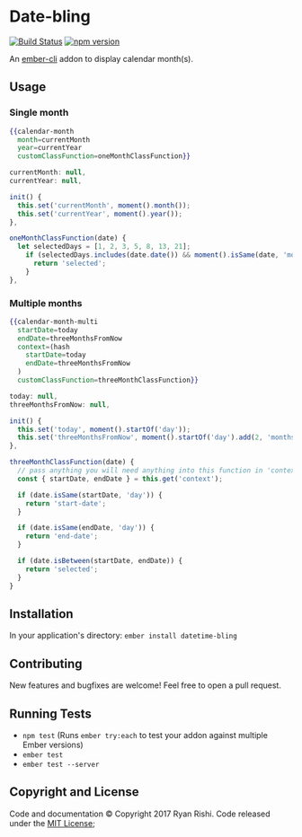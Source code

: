 # Date-bling

[![Build Status](https://travis-ci.org/ryanrishi/date-bling.svg?branch=master)](https://travis-ci.org/ryanrishi/date-bling)
[![npm version](https://badge.fury.io/js/datetime-bling.svg)](https://badge.fury.io/js/datetime-bling)

An [ember-cli](https://ember-cli.com/) addon to display calendar month(s).

## Usage
### Single month
```hbs
{{calendar-month
  month=currentMonth
  year=currentYear
  customClassFunction=oneMonthClassFunction}}
```

```js
currentMonth: null,
currentYear: null,

init() {
  this.set('currentMonth', moment().month());
  this.set('currentYear', moment().year());  
},

oneMonthClassFunction(date) {
  let selectedDays = [1, 2, 3, 5, 8, 13, 21];
    if (selectedDays.includes(date.date()) && moment().isSame(date, 'month')) {
      return 'selected';
    }
},
```

### Multiple months
```hbs
{{calendar-month-multi
  startDate=today
  endDate=threeMonthsFromNow
  context=(hash
    startDate=today
    endDate=threeMonthsFromNow
  )
  customClassFunction=threeMonthClassFunction}}
```

```js
today: null,
threeMonthsFromNow: null,

init() {
  this.set('today', moment().startOf('day'));
  this.set('threeMonthsFromNow', moment().startOf('day').add(2, 'months'));
},

threeMonthClassFunction(date) {
  // pass anything you will need anything into this function in 'context'
  const { startDate, endDate } = this.get('context');

  if (date.isSame(startDate, 'day')) {
    return 'start-date';
  }

  if (date.isSame(endDate, 'day')) {
    return 'end-date';
  }

  if (date.isBetween(startDate, endDate)) {
    return 'selected';
  }
}
```

## Installation

In your application's directory:
`ember install datetime-bling`

## Contributing
New features and bugfixes are welcome! Feel free to open a pull request.

## Running Tests
* `npm test` (Runs `ember try:each` to test your addon against multiple Ember versions)
* `ember test`
* `ember test --server`

## Copyright and License
Code and documentation &copy; Copyright 2017 Ryan Rishi. Code released under the [MIT License](LICENSE.md);

